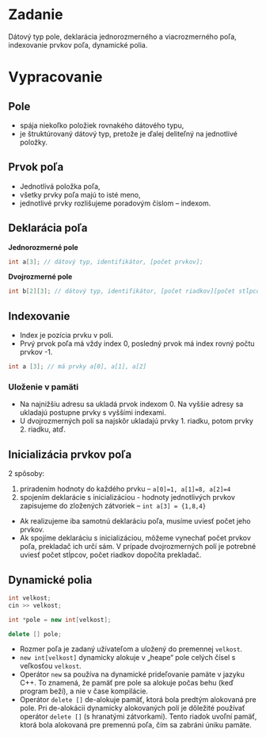 # Zadanie

Dátový typ pole, deklarácia jednorozmerného a viacrozmerného poľa, indexovanie prvkov poľa, dynamické polia.

# Vypracovanie

## Pole

- spája niekoľko položiek rovnakého dátového typu,
- je štruktúrovaný dátový typ, pretože je ďalej deliteľný na jednotlivé položky.

## Prvok poľa

- Jednotlivá položka poľa,
- všetky prvky poľa majú to isté meno,
- jednotlivé prvky rozlišujeme poradovým číslom – indexom.

## Deklarácia poľa

**Jednorozmerné pole**

```cpp
int a[3]; // dátový typ, identifikátor, [počet prvkov];
```

**Dvojrozmerné pole**

```cpp
int b[2][3]; // dátový typ, identifikátor, [počet riadkov][počet stĺpcov];
```

## Indexovanie

- Index je pozícia prvku v poli.
- Prvý prvok poľa má vždy index 0, posledný prvok má index rovný počtu prvkov -1.

```cpp
int a [3]; // má prvky a[0], a[1], a[2]
```

### Uloženie v pamäti

- Na najnižšiu adresu sa ukladá prvok indexom 0. Na vyššie adresy sa ukladajú postupne prvky s vyššími indexami.
- U dvojrozmerných polí sa najskôr ukladajú prvky 1. riadku, potom prvky 2. riadku, atď.

## Inicializácia prvkov poľa

2 spôsoby:

1. priradením hodnoty do každého prvku – `a[0]=1, a[1]=8, a[2]=4`
2. spojením deklarácie s inicializáciou - hodnoty jednotlivých prvkov zapisujeme do zložených zátvoriek – `int a[3] = {1,8,4}`

- Ak realizujeme iba samotnú deklaráciu poľa, musíme uviesť počet jeho prvkov.
- Ak spojíme deklaráciu s inicializáciou, môžeme vynechať počet prvkov poľa, prekladač ich určí sám. V prípade dvojrozmerných polí je potrebné uviesť počet stĺpcov, počet riadkov dopočíta prekladač.

## Dynamické polia

```cpp
int velkost;
cin >> velkost;

int *pole = new int[velkost];

delete [] pole;
```

- Rozmer poľa je zadaný užívateľom a uložený do premennej `velkost`.
- `new int[velkost]` dynamicky alokuje v „heape“ pole celých čísel s veľkosťou `velkost`.
- Operátor `new` sa používa na dynamické prideľovanie pamäte v jazyku C++. To znamená, že pamäť pre pole sa alokuje počas behu (keď program beží), a nie v čase kompilácie.
- Operátor `delete []` de-alokuje pamäť, ktorá bola predtým alokovaná pre pole. Pri de-alokácii dynamicky alokovaných polí je dôležité používať operátor `delete []` (s hranatými zátvorkami). Tento riadok uvoľní pamäť, ktorá bola alokovaná pre premennú poľa, čím sa zabráni úniku pamäte.